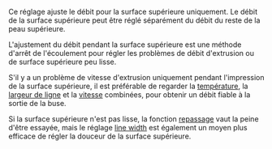 Ce réglage ajuste le débit pour la surface supérieure uniquement. Le débit de la surface supérieure peut être réglé séparément du débit du reste de la peau supérieure.

L'ajustement du débit pendant la surface supérieure est une méthode d'arrêt de l'écoulement pour régler les problèmes de débit d'extrusion ou de surface supérieure peu lisse.

S'il y a un problème de vitesse d'extrusion uniquement pendant l'impression de la surface supérieure, il est préférable de regarder la [température](material_print_temperature.md), la [largeur de ligne](../experimental/roofing_line_width.md) et la [vitesse](../speed/speed_roofing.md) combinées, pour obtenir un débit fiable à la sortie de la buse.

Si la surface supérieure n'est pas lisse, la fonction [repassage](../shell/ironing_enabled.md) vaut la peine d'être essayée, mais le réglage [line width](../experimental/roofing_line_width.md) est également un moyen plus efficace de régler la douceur de la surface supérieure.
